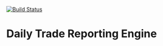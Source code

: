 [![Build Status](https://travis-ci.org/sambamitra/daily-trade-reporting-engine.svg?branch=master)](https://travis-ci.org/sambamitra/daily-trade-reporting-engine)

# Daily Trade Reporting Engine

